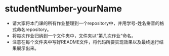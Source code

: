 # studentNumber-yourName
- 请大家将本门课的所有作业整理到一个repository中，并用学号-姓名拼音的格式命名repository。
- 将每次作业归纳到一个文件夹中，文件夹以“第几次作业”命名。
- 注意在每个文件夹中写好README文件，将代码所要实现效果以及最终运行结果展示出来。
